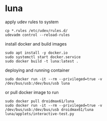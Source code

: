 luna
===

apply udev rules to system

```
cp *.rules /etc/udev/rules.d/
udevadm control --reload-rules
```

install docker and build images

```
sudo apt install -y docker.io
sudo systemctl start docker.service
sudo docker build -t luna:latest .
```

deploying and running container

```
sudo docker run -it --rm --privileged=true -v /dev/bus/usb:/dev/bus/usb luna
```

or pull docker image to run

```
sudo docker pull droidmax61/luna
sudo docker run -it --rm --privileged=true -v /dev/bus/usb:/dev/bus/usb droidmax61/luna
luna/applets/interactive-test.py
```
